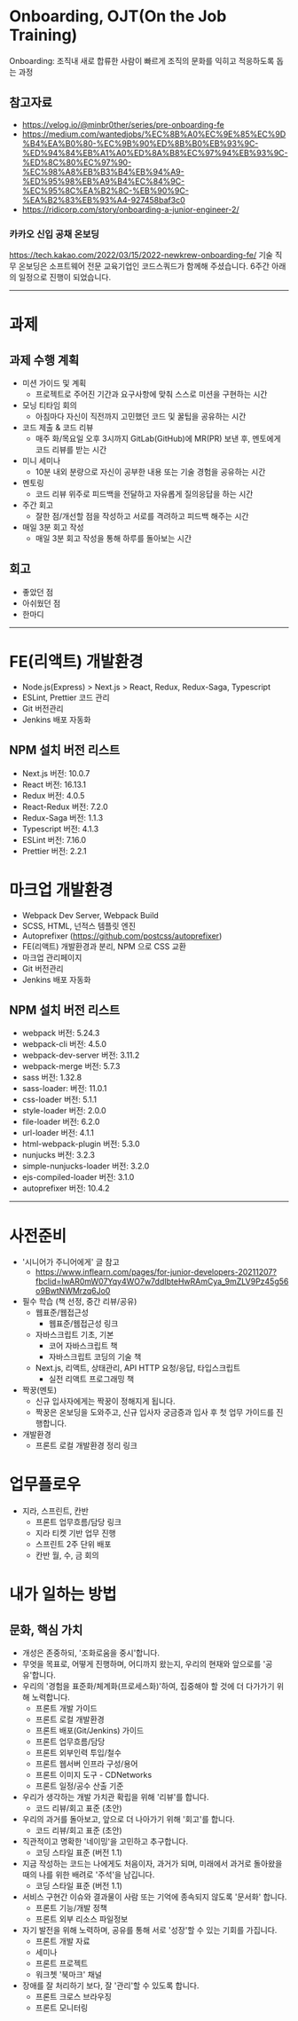 # Onboarding, OJT(On the Job Training)
Onboarding: 조직내 새로 합류한 사람이 빠르게 조직의 문화를 익히고 적응하도록 돕는 과정     

## 참고자료
- https://velog.io/@minbr0ther/series/pre-onboarding-fe  
- https://medium.com/wantedjobs/%EC%8B%A0%EC%9E%85%EC%9D%B4%EA%B0%80-%EC%9B%90%ED%8B%B0%EB%93%9C-%ED%94%84%EB%A1%A0%ED%8A%B8%EC%97%94%EB%93%9C-%ED%8C%80%EC%97%90-%EC%98%A8%EB%B3%B4%EB%94%A9-%ED%95%98%EB%A9%B4%EC%84%9C-%EC%95%8C%EA%B2%8C-%EB%90%9C-%EA%B2%83%EB%93%A4-927458baf3c0  
- https://ridicorp.com/story/onboarding-a-junior-engineer-2/

### 카카오 신입 공채 온보딩
https://tech.kakao.com/2022/03/15/2022-newkrew-onboarding-fe/
기술 직무 온보딩은 소프트웨어 전문 교육기업인 코드스쿼드가 함께해 주셨습니다.
6주간 아래의 일정으로 진행이 되었습니다.

-----

# 과제
## 과제 수행 계획
- 미션 가이드 및 계획
    - 프로젝트로 주어진 기간과 요구사항에 맞춰 스스로 미션을 구현하는 시간
- 모닝 티타임 회의
    - 아침마다 자신이 직전까지 고민했던 코드 및 꿀팁을 공유하는 시간
- 코드 제출 & 코드 리뷰
    - 매주 화/목요일 오후 3시까지 GitLab(GitHub)에 MR(PR) 보낸 후, 멘토에게 코드 리뷰를 받는 시간
- 미니 세미나
    - 10분 내외 분량으로 자신이 공부한 내용 또는 기술 경험을 공유하는 시간
- 멘토링
    - 코드 리뷰 위주로 피드백을 전달하고 자유롭게 질의응답을 하는 시간
- 주간 회고
    - 잘한 점/개선할 점을 작성하고 서로를 격려하고  피드백 해주는 시간
- 매일 3분 회고 작성
    - 매일 3분 회고 작성을 통해 하루를 돌아보는 시간

## 회고
- 좋았던 점  
- 아쉬웠던 점  
- 한마디  

-----

# FE(리액트) 개발환경
- Node.js(Express) > Next.js > React, Redux, Redux-Saga, Typescript   
- ESLint, Prettier 코드 관리   
- Git 버전관리   
- Jenkins 배포 자동화   

## NPM 설치 버전 리스트 
- Next.js 버전: 10.0.7  
- React 버전: 16.13.1  
- Redux 버전: 4.0.5  
- React-Redux 버전: 7.2.0  
- Redux-Saga 버전: 1.1.3  
- Typescript 버전: 4.1.3  
- ESLint 버전: 7.16.0  
- Prettier 버전: 2.2.1  


# 마크업 개발환경
- Webpack Dev Server, Webpack Build
- SCSS, HTML, 넌적스 템플릿 엔진
- Autoprefixer (https://github.com/postcss/autoprefixer)
- FE(리액트) 개발환경과 분리, NPM 으로 CSS 교환
- 마크업 관리페이지
- Git 버전관리
- Jenkins 배포 자동화

## NPM 설치 버전 리스트 
- webpack 버전: 5.24.3  
- webpack-cli 버전: 4.5.0  
- webpack-dev-server 버전: 3.11.2  
- webpack-merge 버전: 5.7.3  
- sass 버전: 1.32.8  
- sass-loader: 버전: 11.0.1  
- css-loader 버전: 5.1.1  
- style-loader 버전: 2.0.0  
- file-loader 버전: 6.2.0  
- url-loader 버전: 4.1.1  
- html-webpack-plugin 버전: 5.3.0  
- nunjucks 버전: 3.2.3  
- simple-nunjucks-loader 버전: 3.2.0  
- ejs-compiled-loader 버전: 3.1.0  
- autoprefixer 버전: 10.4.2  

-----

# 사전준비
- '시니어가 주니어에게' 글 참고
    - https://www.inflearn.com/pages/for-junior-developers-20211207?fbclid=IwAR0mW07Yqy4WO7w7ddIbteHwRAmCya_9mZLV9Pz45g56o9BwtNWMrzq6Jo0
- 필수 학습 (책 선정, 중간 리뷰/공유)
    - 웹표준/웹접근성
        - 웹표준/웹접근성 링크
    - 자바스크립트 기초, 기본
        - 코어 자바스크립트 책
        - 자바스크립트 코딩의 기술 책
    - Next.js, 리액트, 상태관리, API HTTP 요청/응답, 타입스크립트
        - 실전 리액트 프로그래밍 책
- 짝꿍(멘토)
    - 신규 입사자에게는 짝꿍이 정해지게 됩니다.
    - 짝꿍은 온보딩을 도와주고, 신규 입사자 궁금증과 입사 후 첫 업무 가이드를 진행합니다.
- 개발환경
    - 프론트 로컬 개발환경 정리 링크


# 업무플로우
- 지라, 스프린트, 칸반
    - 프론트 업무흐름/담당 링크
    - 지라 티켓 기반 업무 진행
    - 스프린트 2주 단위 배포
    - 칸반 월, 수, 금 회의


# 내가 일하는 방법
## 문화, 핵심 가치
- 개성은 존중하되, '조화로움을 중시'합니다.
- 무엇을 목표로, 어떻게 진행하며, 어디까지 왔는지, 우리의 현재와 앞으로를 '공유'합니다.
- 우리의 '경험을 표준화/체계화(프로세스화)'하여, 집중해야 할 것에 더 다가가기 위해 노력합니다.
    - 프론트 개발 가이드
    - 프론트 로컬 개발환경
    - 프론트 배포(Git/Jenkins) 가이드
    - 프론트 업무흐름/담당
    - 프론트 외부인력 투입/철수
    - 프론트 웹서버 인프라 구성/용어
    - 프론트 이미지 도구 - CDNetworks
    - 프론트 일정/공수 산출 기준
- 우리가 생각하는 개발 가치관 확립을 위해 '리뷰'를 합니다.
    - 코드 리뷰/회고 표준 (초안)
- 우리의 과거를 돌아보고, 앞으로 더 나아가기 위해 '회고'를 합니다.
    - 코드 리뷰/회고 표준 (초안)
- 직관적이고 명확한 '네이밍'을 고민하고 추구합니다.
    - 코딩 스타일 표준 (버전 1.1)
- 지금 작성하는 코드는 나에게도 처음이자, 과거가 되며, 미래에서 과거로 돌아왔을 때의 나를 위한 배려로 '주석'을 남깁니다.
    - 코딩 스타일 표준 (버전 1.1)
- 서비스 구현간 이슈와 결과물이 사람 또는 기억에 종속되지 않도록 '문서화' 합니다.
    - 프론트 기능/개발 정책
    - 프론트 외부 리소스 파일정보
- 자기 발전을 위해 노력하며, 공유를 통해 서로 '성장'할 수 있는 기회를 가집니다.
    - 프론트 개발 자료
    - 세미나
    - 프론트 프로젝트
    - 워크쳇 '북마크' 채널
- 장애를 잘 처리하기 보다, 잘 '관리'할 수 있도록 합니다.
    - 프론트 크로스 브라우징
    - 프론트 모니터링
